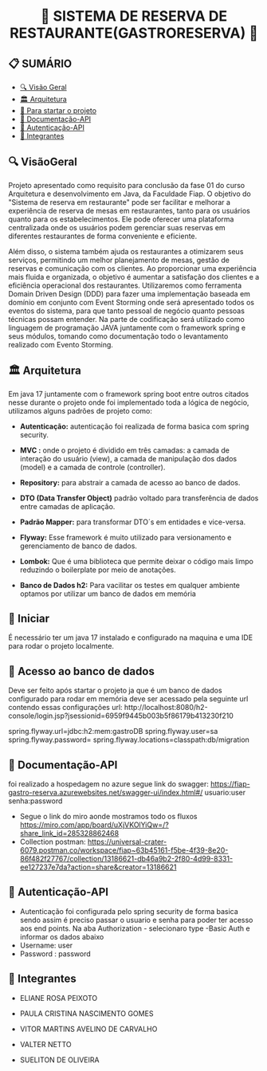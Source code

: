 <h1 align="center">🌟 SISTEMA DE RESERVA DE RESTAURANTE(GASTRORESERVA)  🌟</h1>

<h2>📋 SUMÁRIO</h2>

- [🔍 Visão Geral](#-VisãoGeral)
- [🏛️ Arquitetura ](#-Arquitetura )
- [🚀 Para startar o projeto](#-Iniciar)
- [📖 Documentação-API](#-Documentação-API)
- [📖 Autenticação-API](#-Autenticação-API)
- [🤝 Integrantes](#-Integrantes)

## 🔍 VisãoGeral
<p>
Projeto apresentado como requisito para conclusão da fase 01 do curso Arquitetura e desenvolvimento em Java, da Faculdade Fiap. 
O objetivo do "Sistema de reserva em restaurante" pode ser facilitar e melhorar a experiência de reserva de mesas em restaurantes, tanto para os usuários quanto para os estabelecimentos. Ele pode oferecer uma plataforma centralizada onde os usuários podem gerenciar suas reservas em diferentes restaurantes de forma conveniente e eficiente. 

Além disso, o sistema também ajuda os restaurantes a otimizarem seus serviços, permitindo um melhor planejamento de mesas, gestão de reservas e comunicação com os clientes. Ao proporcionar uma experiência mais fluida e organizada, o objetivo é aumentar a satisfação dos clientes e a eficiência operacional dos restaurantes.
Utilizaremos como ferramenta Domain Driven Design (DDD) para fazer uma implementação baseada em domínio em conjunto com Event Storming onde será apresentado todos os eventos do sistema, para que tanto pessoal de negócio quanto pessoas técnicas possam entender.
Na parte de codificação será utilizado como linguagem de programação JAVA juntamente com o framework spring e seus módulos, tomando como documentação todo o levantamento realizado com Evento Storming.
</p>

## 🏛️ Arquitetura

Em java 17 juntamente com o framework  spring boot entre outros citados nesse durante o projeto onde foi implementado toda a lógica de negócio, utilizamos alguns padrões de projeto como:


- **Autenticação:** autenticação foi realizada de forma basica com spring security.

- **MVC :** onde o projeto é dividido em três camadas: a camada de interação do usuário (view), a camada de manipulação dos dados (model) e a camada de controle (controller).

- **Repository:** para abstrair a camada de acesso ao banco de dados.

- **DTO (Data Transfer Object)** padrão voltado para transferência de dados entre camadas de aplicação.

- **Padrão Mapper:** para transformar DTO´s em entidades e vice-versa.
- **Flyway:** Esse framework é muito utilizado para versionamento e gerenciamento de banco de dados.
- **Lombok:** Que é uma biblioteca que permite deixar o código mais limpo reduzindo o boilerplate por meio de anotações.
- **Banco de Dados h2:** Para vacilitar os testes em qualquer ambiente optamos por utilizar um banco de dados em memória

## 🚀 Iniciar

É necessário ter um java 17 instalado e configurado na maquina e uma IDE para rodar o projeto localmente.

<h2>📖 Acesso ao banco de dados</h2>
Deve ser feito após startar o projeto ja que é um banco de dados configurado para rodar em memória deve ser acessado pela seguinte url contendo essas configurações 
url: http://localhost:8080/h2-console/login.jsp?jsessionid=6959f9445b003b5f86179b413230f210

spring.flyway.url=jdbc:h2:mem:gastroDB
spring.flyway.user=sa
spring.flyway.password=
spring.flyway.locations=classpath:db/migration

## 📖 Documentação-API

foi realizado a hospedagem no azure segue link do swagger:
https://fiap-gastro-reserva.azurewebsites.net/swagger-ui/index.html#/
usuario:user
senha:password


- Segue o link do miro aonde mostramos todo os fluxos
https://miro.com/app/board/uXjVKOlYiQw=/?share_link_id=285328862468
- Collection postman: https://universal-crater-6079.postman.co/workspace/fiap~63b45161-f5be-4f39-8e20-86f482f27767/collection/13186621-db46a9b2-2f80-4d99-8331-ee127237e7da?action=share&creator=13186621

## 📖 Autenticação-API
- Autenticação foi configurada pelo spring security de forma basica sendo assim é preciso passar o usuario e senha para poder ter acesso aos end points.
Na aba Authorization - selecionaro type -Basic Auth e informar os dados abaixo
- Username: user
- Password : password


## 🤝 Integrantes

- ELIANE ROSA PEIXOTO 

- PAULA CRISTINA NASCIMENTO GOMES 

- VITOR MARTINS AVELINO DE CARVALHO

- VALTER NETTO

- SUELITON DE OLIVEIRA 
